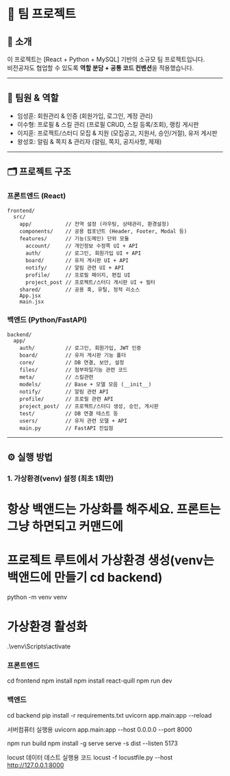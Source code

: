 # 🚀 팀 프로젝트

## 📖 소개
이 프로젝트는 [React + Python + MySQL] 기반의 소규모 팀 프로젝트입니다.  
비전공자도 협업할 수 있도록 **역할 분담 + 공통 코드 컨벤션**을 적용했습니다.  

---

## 👥 팀원 & 역할
- 임성훈: 회원관리 & 인증 (회원가입, 로그인, 계정 관리)
- 이수형: 프로필 & 스킬 관리 (프로필 CRUD, 스킬 등록/조회), 랭킹 게시판
- 이지훈: 프로젝트/스터디 모집 & 지원 (모집공고, 지원서, 승인/거절), 유저 게시판
- 왕성호: 알림 & 쪽지 & 관리자 (알림, 쪽지, 공지사항, 제재)

---

## 🗂 프로젝트 구조
### 프론트엔드 (React)
```
frontend/
  src/
    app/           // 전역 설정 (라우팅, 상태관리, 환경설정)
    components/    // 공용 컴포넌트 (Header, Footer, Modal 등)
    features/      // 기능(도메인) 단위 모듈
      account/     // 개인정보 수정쪽 UI + API
      auth/        // 로그인, 회원가입 UI + API
      board/       // 유저 게시판 UI + API
      notify/      // 알림 관련 UI + API
      profile/     // 프로필 페이지, 편집 UI
      project_post // 프로젝트/스터디 게시판 UI + 필터
    shared/        // 공용 훅, 유틸, 정적 리소스
    App.jsx
    main.jsx
```

### 백엔드 (Python/FastAPI)
```
backend/
  app/
    auth/          // 로그인, 회원가입, JWT 인증
    board/         // 유저 게시판 기능 폴더
    core/          // DB 연결, 보안, 설정
    files/         // 첨부파일기능 관련 코드
    meta/          // 스킬관련
    models/        // Base + 모델 모음 (__init__)
    notify/        // 알림 관련 API
    profile/       // 프로필 관련 API
    project_post/  // 프로젝트/스터디 생성, 승인, 게시판
    test/          // DB 연결 테스트 등
    users/         // 유저 관련 모델 + API
    main.py        // FastAPI 진입점
```

---

## ⚙ 실행 방법

### 1. 가상환경(venv) 설정 (최초 1회만)
# 항상 백앤드는 가상화를 해주세요. 프론트는 그냥 하면되고 커맨드에
# 프로젝트 루트에서 가상환경 생성(venv는 백앤드에 만들기 cd backend)
python -m venv venv

# 가상환경 활성화
.\venv\Scripts\activate

### 프론트엔드
cd frontend
npm install
npm install react-quill
npm run dev

### 백엔드
cd backend
pip install -r requirements.txt 
uvicorn app.main:app --reload

서버컴퓨터 실행용
uvicorn app.main:app --host 0.0.0.0 --port 8000

npm run build
npm install -g serve
serve -s dist --listen 5173

locust 데이터 데스트 실행용 코드
locust -f locustfile.py --host http://127.0.0.1:8000